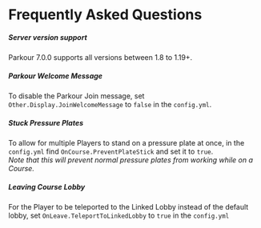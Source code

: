 Frequently Asked Questions
======

##### Server version support

Parkour 7.0.0 supports all versions between 1.8 to 1.19+.

##### Parkour Welcome Message

To disable the Parkour Join message, set `Other.Display.JoinWelcomeMessage` to `false` in the `config.yml`.

##### Stuck Pressure Plates

To allow for multiple Players to stand on a pressure plate at once, in the `config.yml` find `OnCourse.PreventPlateStick` and set it to `true`.  
_Note that this will prevent normal pressure plates from working while on a Course._

##### Leaving Course Lobby

For the Player to be teleported to the Linked Lobby instead of the default lobby, set `OnLeave.TeleportToLinkedLobby` to `true` in the `config.yml`
